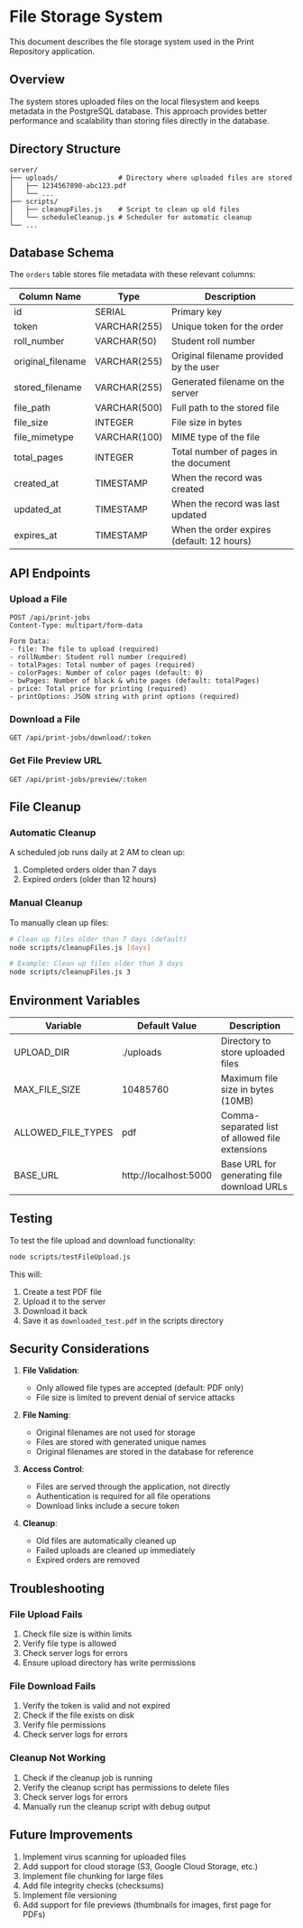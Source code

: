 # File Storage System

This document describes the file storage system used in the Print Repository application.

## Overview
The system stores uploaded files on the local filesystem and keeps metadata in the PostgreSQL database. This approach provides better performance and scalability than storing files directly in the database.

## Directory Structure

```
server/
├── uploads/               # Directory where uploaded files are stored
│   ├── 1234567890-abc123.pdf
│   └── ...
├── scripts/
│   ├── cleanupFiles.js    # Script to clean up old files
│   └── scheduleCleanup.js # Scheduler for automatic cleanup
└── ...
```

## Database Schema

The `orders` table stores file metadata with these relevant columns:

| Column Name     | Type         | Description                                      |
|-----------------|--------------|--------------------------------------------------|
| id             | SERIAL       | Primary key                                      |
| token          | VARCHAR(255) | Unique token for the order                       |
| roll_number    | VARCHAR(50)  | Student roll number                              |
| original_filename | VARCHAR(255) | Original filename provided by the user           |
| stored_filename | VARCHAR(255) | Generated filename on the server                 |
| file_path      | VARCHAR(500) | Full path to the stored file                     |
| file_size      | INTEGER      | File size in bytes                               |
| file_mimetype  | VARCHAR(100) | MIME type of the file                            |
| total_pages    | INTEGER      | Total number of pages in the document            |
| created_at     | TIMESTAMP    | When the record was created                      |
| updated_at     | TIMESTAMP    | When the record was last updated                 |
| expires_at     | TIMESTAMP    | When the order expires (default: 12 hours)       |

## API Endpoints

### Upload a File

```
POST /api/print-jobs
Content-Type: multipart/form-data

Form Data:
- file: The file to upload (required)
- rollNumber: Student roll number (required)
- totalPages: Total number of pages (required)
- colorPages: Number of color pages (default: 0)
- bwPages: Number of black & white pages (default: totalPages)
- price: Total price for printing (required)
- printOptions: JSON string with print options (required)
```

### Download a File

```
GET /api/print-jobs/download/:token
```

### Get File Preview URL

```
GET /api/print-jobs/preview/:token
```

## File Cleanup

### Automatic Cleanup

A scheduled job runs daily at 2 AM to clean up:
1. Completed orders older than 7 days
2. Expired orders (older than 12 hours)

### Manual Cleanup

To manually clean up files:

```bash
# Clean up files older than 7 days (default)
node scripts/cleanupFiles.js [days]

# Example: Clean up files older than 3 days
node scripts/cleanupFiles.js 3
```

## Environment Variables

| Variable          | Default Value | Description                                      |
|-------------------|---------------|--------------------------------------------------|
| UPLOAD_DIR       | ./uploads     | Directory to store uploaded files                |
| MAX_FILE_SIZE    | 10485760      | Maximum file size in bytes (10MB)                |
| ALLOWED_FILE_TYPES | pdf         | Comma-separated list of allowed file extensions  |
| BASE_URL         | http://localhost:5000 | Base URL for generating file download URLs    |

## Testing

To test the file upload and download functionality:

```bash
node scripts/testFileUpload.js
```

This will:
1. Create a test PDF file
2. Upload it to the server
3. Download it back
4. Save it as `downloaded_test.pdf` in the scripts directory

## Security Considerations

1. **File Validation**:
   - Only allowed file types are accepted (default: PDF only)
   - File size is limited to prevent denial of service attacks

2. **File Naming**:
   - Original filenames are not used for storage
   - Files are stored with generated unique names
   - Original filenames are stored in the database for reference

3. **Access Control**:
   - Files are served through the application, not directly
   - Authentication is required for all file operations
   - Download links include a secure token

4. **Cleanup**:
   - Old files are automatically cleaned up
   - Failed uploads are cleaned up immediately
   - Expired orders are removed

## Troubleshooting

### File Upload Fails
1. Check file size is within limits
2. Verify file type is allowed
3. Check server logs for errors
4. Ensure upload directory has write permissions

### File Download Fails
1. Verify the token is valid and not expired
2. Check if the file exists on disk
3. Verify file permissions
4. Check server logs for errors

### Cleanup Not Working
1. Check if the cleanup job is running
2. Verify the cleanup script has permissions to delete files
3. Check server logs for errors
4. Manually run the cleanup script with debug output

## Future Improvements

1. Implement virus scanning for uploaded files
2. Add support for cloud storage (S3, Google Cloud Storage, etc.)
3. Implement file chunking for large files
4. Add file integrity checks (checksums)
5. Implement file versioning
6. Add support for file previews (thumbnails for images, first page for PDFs)
